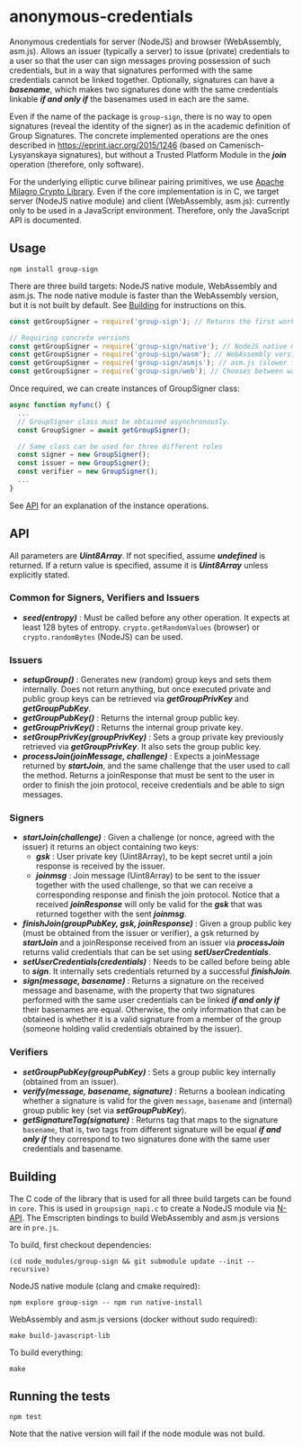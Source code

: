 # anonymous-credentials

Anonymous credentials for server (NodeJS) and browser (WebAssembly, asm.js). Allows an issuer (typically a server) to issue (private) credentials to a user so that the
user can sign messages proving possession of such credentials, but in a way that signatures performed with the same credentials cannot be linked together. Optionally, signatures
can have a ***basename***, which makes two signatures done with the same credentials linkable ***if and only if*** the basenames used in each are the same.

Even if the name of the package is `group-sign`, there is no way to open signatures (reveal the identity of the signer) as in the academic
definition of Group Signatures. The concrete implemented operations are the ones described in https://eprint.iacr.org/2015/1246
(based on Camenisch-Lysyanskaya signatures), but without a Trusted Platform Module in the ***join*** operation (therefore, only software).

For the underlying elliptic curve bilinear pairing primitives, we use [Apache Milagro Crypto Library](https://github.com/milagro-crypto/milagro-crypto-c).
Even if the core implementation is in C, we target server (NodeJS native module) and client (WebAssembly, asm.js): currently only to be used in
 a JavaScript environment. Therefore, only the JavaScript API is documented.

## Usage
    npm install group-sign

There are three build targets: NodeJS native module, WebAssembly and asm.js. The node native module is faster than the
 WebAssembly version, but it is not built by default. See [Building](#building) for instructions on this.

```js
const getGroupSigner = require('group-sign'); // Returns the first working version of [native, web]

// Requiring concrete versions
const getGroupSigner = require('group-sign/native'); // NodeJS native module
const getGroupSigner = require('group-sign/wasm'); // WebAssembly version
const getGroupSigner = require('group-sign/asmjs'); // asm.js (slower fallback if WebAssembly is not supported)
const getGroupSigner = require('group-sign/web'); // Chooses between wasm or asm.js, depending on the environment support
```

Once required, we can create instances of GroupSigner class:

```js
async function myfunc() {
  ...
  // GroupSigner class must be obtained asynchronously.
  const GroupSigner = await getGroupSigner();

  // Same class can be used for three different roles
  const signer = new GroupSigner();
  const issuer = new GroupSigner();
  const verifier = new GroupSigner();
  ...
}
```

See [API](#api) for an explanation of the instance operations.

## API

All parameters are ***Uint8Array***. If not specified, assume ***undefined*** is returned. If a return value is specified, assume it is ***Uint8Array*** unless explicitly stated.

### Common for Signers, Verifiers and Issuers
- ***seed(entropy)*** : Must be called before any other operation. It expects at least 128 bytes of entropy. ```crypto.getRandomValues``` (browser) or ```crypto.randomBytes``` (NodeJS) can be used.

### Issuers
- ***setupGroup()*** : Generates new (random) group keys and sets them internally. Does not return anything, but once executed private and public group keys can be retrieved via ***getGroupPrivKey*** and ***getGroupPubKey***.
- ***getGroupPubKey()*** : Returns the internal group public key.
- ***getGroupPrivKey()*** : Returns the internal group private key.
- ***setGroupPrivKey(groupPrivKey)*** : Sets a group private key previously retrieved via ***getGroupPrivKey***. It also sets the group public key.
- ***processJoin(joinMessage, challenge)*** : Expects a joinMessage returned by ***startJoin***, and the same challenge that the user used to call the method. Returns a joinResponse that must be sent to the user in order to finish the join protocol, receive credentials and be able to sign messages.

### Signers
- ***startJoin(challenge)*** : Given a challenge (or nonce, agreed with the issuer) it returns an object containing two keys:
    - ***gsk*** : User private key (Uint8Array), to be kept secret until a join response is received by the issuer.
    - ***joinmsg*** : Join message (Uint8Array) to be sent to the issuer together with the used challenge, so that we can receive a corresponding response and finish the join protocol. Notice that a received ***joinResponse*** will only be valid for the ***gsk*** that was returned together with the sent ***joinmsg***.
- ***finishJoin(groupPubKey, gsk, joinResponse)*** : Given a group public key (must be obtained from the issuer or verifier), a gsk returned by ***startJoin*** and a joinResponse received from an issuer via ***processJoin*** returns valid credentials that can be set using ***setUserCredentials***.
- ***setUserCredentials(credentials)*** : Needs to be called before being able to ***sign***. It internally sets credentials returned by a successful ***finishJoin***.
- ***sign(message, basename)*** : Returns a signature on the received message and basename, with the property that two signatures performed with the same user credentials can be linked ***if and only if*** their basenames are equal. Otherwise, the only information that can be obtained is whether it is a valid signature from a member of the group (someone holding valid credentials obtained by the issuer).

### Verifiers
- ***setGroupPubKey(groupPubKey)*** : Sets a group public key internally (obtained from an issuer).
- ***verify(message, basename, signature)*** : Returns a boolean indicating whether a signature is valid for the given ```message```, ```basename``` and (internal) group public key (set via ***setGroupPubKey***).
- ***getSignatureTag(signature)*** : Returns tag that maps to the signature ```basename```, that is, two tags from different signature will be equal ***if and only if*** they correspond to two signatures done with the same user credentials and basename.

## Building

The C code of the library that is used for all three build targets can be found in `core`.
This is used in `groupsign_napi.c` to create a NodeJS module via [N-API](https://nodejs.org/api/n-api.html).
The Emscripten bindings to build WebAssembly and asm.js versions are in `pre.js`.

To build, first checkout dependencies:

    (cd node_modules/group-sign && git submodule update --init --recursive)

NodeJS native module (clang and cmake required):

    npm explore group-sign -- npm run native-install

WebAssembly and asm.js versions (docker without sudo required):

    make build-javascript-lib

To build everything:

    make

## Running the tests

    npm test

Note that the native version will fail if the node module was not build.

